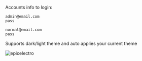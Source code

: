 Accounts info to login:
```
admin@email.com
pass
```
```
normal@email.com
pass
```

Supports dark/light theme and auto applies your current theme

![epicelectro](https://github.com/Alyaqdhans/EpicElectro/assets/58079015/d3227aa2-b185-469f-be81-ec2f711fe48d)
